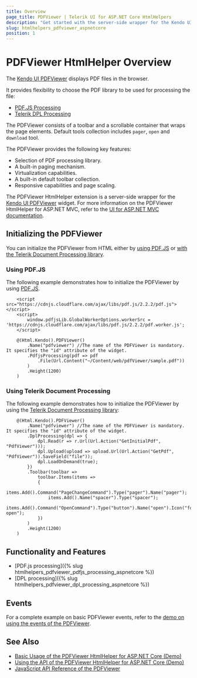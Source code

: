 ```yaml
---
title: Overview
page_title: PDFViewer | Telerik UI for ASP.NET Core HtmlHelpers
description: "Get started with the server-side wrapper for the Kendo UI PDFViewer HtmlHelper for ASP.NET Core (MVC 6 or ASP.NET Core MVC)."
slug: htmlhelpers_pdfviewer_aspnetcore
position: 1
---
```


# PDFViewer HtmlHelper Overview

The [Kendo UI PDFViewer](https://demos.telerik.com/aspnet-core/pdfviewer/index) displays PDF files in the browser.

It provides flexibility to choose the PDF library to be used for processing the file:

* [PDF.JS Processing](https://demos.telerik.com/aspnet-core/pdfviewer/index)
* [Telerik DPL Processing](https://demos.telerik.com/aspnet-core/pdfviewer/dpl-processing)

The PDFViewer consists of a toolbar and a scrollable container that wraps the page elements. Default tools collection includes `pager`, `open` and `download` tool.

The PDFViewer provides the following key features:
* Selection of PDF processing library.
* A built-in paging mechanism.
* Virtualization capabilities.
* A built-in default toolbar collection.
* Responsive capabilities and page scaling.

The PDFViewer HtmlHelper extension is a server-side wrapper for the [Kendo UI PDFViewer](http://docs.telerik.com/kendo-ui/api/javascript/ui/pdfviewer) widget. For more information on the PDFViewer HtmlHelper for ASP.NET MVC, refer to the [UI for ASP.NET MVC documentation](https://docs.telerik.com/aspnet-mvc/helpers/pdfviewer/overview).

## Initializing the PDFViewer

You can initialize the PDFViewer from HTML either by [using PDF.JS](#using-pdfjs) or [with the Telerik Document Processing library](#using-telerik-document-processing).

### Using PDF.JS

The following example demonstrates how to initialize the PDFViewer by using [PDF.JS](https://mozilla.github.io/pdf.js/).

```
    <script src="https://cdnjs.cloudflare.com/ajax/libs/pdf.js/2.2.2/pdf.js"></script>
    <script>
        window.pdfjsLib.GlobalWorkerOptions.workerSrc = 'https://cdnjs.cloudflare.com/ajax/libs/pdf.js/2.2.2/pdf.worker.js';
    </script>

    @(Html.Kendo().PDFViewer()
        .Name("pdfviewer") //The name of the PDFViewer is mandatory. It specifies the "id" attribute of the widget.
        .PdfjsProcessing(pdf => pdf
            .File(Url.Content("~/Content/web/pdfViewer/sample.pdf"))
        )
        .Height(1200)
    )
```

### Using Telerik Document Processing

The following example demonstrates how to initialize the PDFViewer by using the [Telerik Document Processing library](https://docs.telerik.com/devtools/document-processing/introduction):

```
    @(Html.Kendo().PDFViewer()
        .Name("pdfviewer") //The name of the PDFViewer is mandatory. It specifies the "id" attribute of the widget.
        .DplProcessing(dpl => {
            dpl.Read(r => r.Url(Url.Action("GetInitialPdf", "PdfViewer")));
            dpl.Upload(upload => upload.Url(Url.Action("GetPdf", "PdfViewer")).SaveField("file"));
            dpl.LoadOnDemand(true);
        })
        .Toolbar(toolbar =>
            toolbar.Items(items =>
            {
                items.Add().Command("PageChangeCommand").Type("pager").Name("pager");
                items.Add().Name("spacer").Type("spacer");
                items.Add().Command("OpenCommand").Type("button").Name("open").Icon("folder-open");
            })
        )
        .Height(1200)
    )
```

## Functionality and Features

* [PDF.js processing]({% slug htmlhelpers_pdfviewer_pdfjs_processing_aspnetcore %})
* [DPL processing]({% slug htmlhelpers_pdfviewer_dpl_processing_aspnetcore %})

## Events

For a complete example on basic PDFViewer events, refer to the [demo on using the events of the PDFViewer](https://demos.telerik.com/aspnet-core/pdfviewer/events).

## See Also

* [Basic Usage of the PDFViewer HtmlHelper for ASP.NET Core (Demo)](https://demos.telerik.com/aspnet-core/pdfviewer/index)
* [Using the API of the PDFViewer HtmlHelper for ASP.NET Core (Demo)](https://demos.telerik.com/aspnet-core/pdfviewer/api)
* [JavaScript API Reference of the PDFViewer](https://docs.telerik.com/kendo-ui/api/javascript/ui/pdfviewer)
